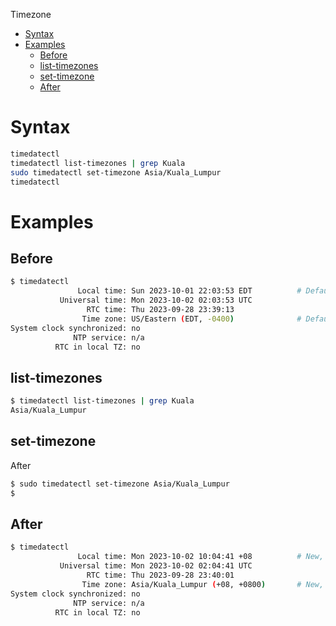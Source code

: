 Timezone

- [Syntax](#syntax)
- [Examples](#examples)
	- [Before](#before)
	- [list-timezones](#list-timezones)
	- [set-timezone](#set-timezone)
	- [After](#after)

# Syntax
```sh
timedatectl
timedatectl list-timezones | grep Kuala
sudo timedatectl set-timezone Asia/Kuala_Lumpur
timedatectl
```

# Examples
## Before
```sh
$ timedatectl
               Local time: Sun 2023-10-01 22:03:53 EDT			# Default, EDT -4
           Universal time: Mon 2023-10-02 02:03:53 UTC
                 RTC time: Thu 2023-09-28 23:39:13
                Time zone: US/Eastern (EDT, -0400)				# Default, EDT -4
System clock synchronized: no
              NTP service: n/a
          RTC in local TZ: no
```

## list-timezones
```sh
$ timedatectl list-timezones | grep Kuala
Asia/Kuala_Lumpur
```

## set-timezone
After
```sh
$ sudo timedatectl set-timezone Asia/Kuala_Lumpur
$
```

## After
```sh
$ timedatectl
               Local time: Mon 2023-10-02 10:04:41 +08			# New, MYT +8
           Universal time: Mon 2023-10-02 02:04:41 UTC
                 RTC time: Thu 2023-09-28 23:40:01
                Time zone: Asia/Kuala_Lumpur (+08, +0800)		# New, MYT +8
System clock synchronized: no
              NTP service: n/a
          RTC in local TZ: no
```

# 
### 
```sh

```

### 
```sh

```

### 
```sh

```

### 
```sh

```

### 
```sh

```

### 
```sh

```